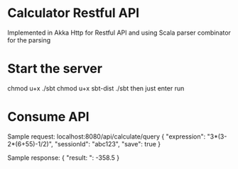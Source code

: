 # Calculator Restful API
Implemented in Akka Http for Restful API and using Scala parser combinator for the parsing

# Start the server
chmod u+x ./sbt
chmod u+x sbt-dist
./sbt then just enter run

# Consume API
Sample request:
localhost:8080/api/calculate/query
{
  "expression": "3*(3-2*(6+55)-1/2)",
  "sessionId": "abc123",
  "save": true
}

Sample response:
{
   "result: ": -358.5
}



